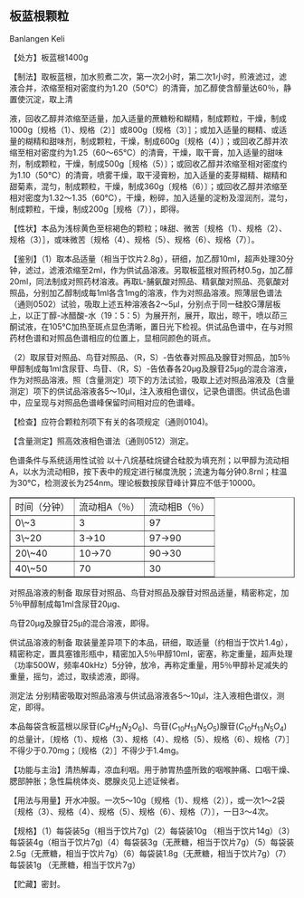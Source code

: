 ## 板蓝根颗粒

Banlangen Keli

【处方】板蓝根1400g

【制法】取板蓝根，加水煎煮二次，第一次2小时，第二次1小时，煎液滤过，滤液合并，浓缩至相对密度约为1.20（50℃）的清膏，加乙醇使含醇量达60％，静置使沉淀，取上清

液，回收乙醇并浓缩至适量，加入适量的蔗糖粉和糊精，制成颗粒，干燥，制成1000g〔规格（1）、规格（2）］或800g〔规格（3）］；或加入适量的糊精、或适量的糊精和甜味剂，制成颗粒，干燥，制成600g〔规格（4）〕；或回收乙醇并浓缩至相对密度约为1.25（60～65℃）的清膏，干燥，取干膏，加入适量的甜味剂，制成颗粒，干燥，制成500g［规格（5）〕；或回收乙醇并浓缩至相对密度约为1.10（50℃）的清膏，喷雾干燥，取干浸膏粉，加入适量的麦芽糊精、糊精和甜菊素，混匀，制成颗粒，干燥，制成360g〔规格（6）〕；或回收乙醇并浓缩至相对密度为1.32～1.35（60℃），干燥，粉碎，加入适量的淀粉及湿润剂，混匀，制成颗粒，干燥，制成200g［规格（7）〕，即得。

【性状】本品为浅棕黄色至棕褐色的颗粒；味甜、微苦〔规格（1）、规格（2）、规格（3）］，或味微苦〔规格（4）、规格（5）、规格（6）、规格（7）〕。

【鉴别】（1）取本品适量（相当于饮片2.8g），研细，加乙醇10ml，超声处理30分钟，滤过，滤液浓缩至2ml，作为供试品溶液。另取板蓝根对照药材0.5g，加乙醇20ml，同法制成对照药材溶液。再取L-脯氨酸对照品、精氨酸对照品、亮氨酸对照品，分别加乙醇制成每1ml各含1mg的溶液，作为对照品溶液。照薄层色谱法（通则0502）试验，吸取上述五种溶液各2～5μl，分别点于同一硅胶G薄层板上，以正丁醇-冰醋酸-水（19：5：5）为展开剂，展开，取出，晾干，喷以茚三酮试液，在105℃加热至斑点显色清晰，置日光下检视。供试品色谱中，在与对照药材色谱和对照品色谱相应的位置上，显相同颜色的斑点。

（2）取尿苷对照品、鸟苷对照品、（R，S）-告依春对照品及腺苷对照品，加5％甲醇制成每1ml含尿苷、鸟苷、（R，S）-告依春各20μg及腺苷25μg的混合溶液，作为对照品溶液。照〔含量测定〕项下的方法试验，吸取上述对照品溶液及〔含量测定〕项下的供试品溶液各5～10μl，注入液相色谱仪，记录色谱图。供试品色谱中，应呈现与对照品色谱峰保留时间相对应的色谱峰。

【检查】应符合颗粒剂项下有关的各项规定（通则0104)。

【含量测定】照高效液相色谱法（通则0512）测定。

色谱条件与系统适用性试验 以十八烷基硅烷键合硅胶为填充剂；以甲醇为流动相A，以水为流动相B，按下表中的规定进行梯度洗脱；流速为每分钟0.8rnl；柱温为30℃，检测波长为254nm。理论板数按尿苷峰计算应不低于10000。

<table border="1" ><tr>
<td colspan="1" rowspan="1">时间（分钟）</td>
<td colspan="1" rowspan="1">流动相A（％）</td>
<td colspan="1" rowspan="1">流动相B（％）</td>
</tr><tr>
<td colspan="1" rowspan="1">0\~3</td>
<td colspan="1" rowspan="1">3 </td>
<td colspan="1" rowspan="1">97 </td>
</tr><tr>
<td colspan="1" rowspan="1">3\~20</td>
<td colspan="1" rowspan="1">3→10</td>
<td colspan="1" rowspan="1">97→90</td>
</tr><tr>
<td colspan="1" rowspan="1">20\~40</td>
<td colspan="1" rowspan="1">10→70</td>
<td colspan="1" rowspan="1">90→30</td>
</tr><tr>
<td colspan="1" rowspan="1">40\~50</td>
<td colspan="1" rowspan="1">70 </td>
<td colspan="1" rowspan="1">30 </td>
</tr></table>

对照品溶液的制备 取尿苷对照品、鸟苷对照品及腺苷对照品适量，精密称定，加5％甲醇制成每1ml含尿苷20μg、

鸟苷20μg及腺苷25μ的混合溶液，即得。

供试品溶液的制备 取装量差异项下的本品，研细，取适量（约相当于饮片1.4g），精密称定，置具塞锥形瓶中，精密加入5％甲醇10ml，密塞，称定重量，超声处理（功率500W，频率40kHz）5分钟，放冷，再称定重量，用5％甲醇补足减失的重量，摇匀，滤过，取续滤液，即得。

测定法 分别精密吸取对照品溶液与供试品溶液各5～10μl，注入液相色谱仪，测定，即得。

本品每袋含板蓝根以尿苷$( C _ { 9 } H _ { 1 2 } N _ { 2 } O _ { 6 } )$、鸟苷$( C _ { 1 0 } H _ { 1 3 } N _ { 5 } O _ { 5 } )$腺苷$( C _ { 1 0 } H _ { 1 3 } N _ { 5 } O _ { 4 } )$的总量计，〔规格（1）、规格（3）、规格（4）、规格（5）、规格（6）、规格（7）］不得少于0.70mg；〔规格（2）］不得少于1.4mg。

【功能与主治】清热解毒，凉血利咽。用于肺胃热盛所致的咽喉肿痛、口咽干燥、腮部肿胀；急性扁桃体炎、腮腺炎见上述证候者。

【用法与用量】开水冲服。一次5～10g〔规格（1）、规格（2）〕，或一次1～2袋〔规格（3）、规格（4）、规格（5）、规格（6）、规格（7）〕，一日3～4次。

【规格】（1）每袋装5g（相当于饮片7g)（2）每袋装10g （相当于饮片14g）（3）每袋装4g（相当于饮片7g)（4）每袋装3g（无蔗糖，相当于饮片7g）（5）每袋装2.5g（无蔗糖，相当于饮片7g）（6）每袋装1.8g（无蔗糖，相当于饮片7g）（7）每袋装1g （无蔗糖，相当于饮片7g）

【贮藏】密封。